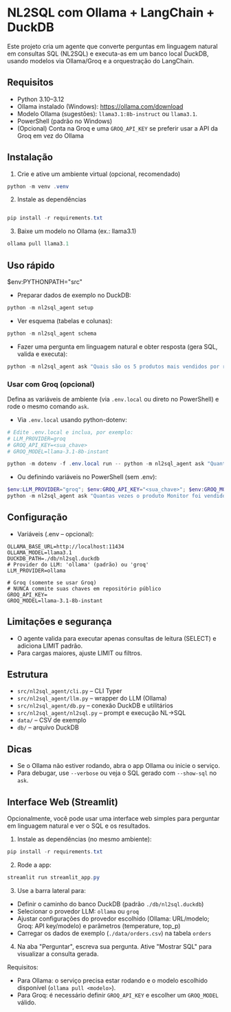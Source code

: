 # NL2SQL com Ollama + LangChain + DuckDB

Este projeto cria um agente que converte perguntas em linguagem natural em consultas SQL (NL2SQL) e executa-as em um banco local DuckDB, usando modelos via Ollama/Groq e a orquestração do LangChain.

## Requisitos

- Python 3.10–3.12
- Ollama instalado (Windows): https://ollama.com/download
- Modelo Ollama (sugestões): `llama3.1:8b-instruct` ou `llama3.1`.
- PowerShell (padrão no Windows)
- (Opcional) Conta na Groq e uma `GROQ_API_KEY` se preferir usar a API da Groq em vez do Ollama

## Instalação

1) Crie e ative um ambiente virtual (opcional, recomendado)

```powershell
python -m venv .venv
```

2) Instale as dependências

```powershell

pip install -r requirements.txt
```

3) Baixe um modelo no Ollama (ex.: llama3.1)

```powershell
ollama pull llama3.1
```

## Uso rápido

$env:PYTHONPATH="src"


- Preparar dados de exemplo no DuckDB:

```powershell
python -m nl2sql_agent setup
```

- Ver esquema (tabelas e colunas):

```powershell
python -m nl2sql_agent schema
```

- Fazer uma pergunta em linguagem natural e obter resposta (gera SQL, valida e executa):

```powershell
python -m nl2sql_agent ask "Quais são os 5 produtos mais vendidos por receita?"
```

### Usar com Groq (opcional)

Defina as variáveis de ambiente (via `.env.local` ou direto no PowerShell) e rode o mesmo comando `ask`.

- Via `.env.local` usando python-dotenv:

```powershell
# Edite .env.local e inclua, por exemplo:
# LLM_PROVIDER=groq
# GROQ_API_KEY=<sua_chave>
# GROQ_MODEL=llama-3.1-8b-instant

python -m dotenv -f .env.local run -- python -m nl2sql_agent ask "Quantas vezes o produto Monitor foi vendido?"
```

- Ou definindo variáveis no PowerShell (sem .env):

```powershell
$env:LLM_PROVIDER="groq"; $env:GROQ_API_KEY="<sua_chave>"; $env:GROQ_MODEL="llama-3.1-8b-instant"; \
python -m nl2sql_agent ask "Quantas vezes o produto Monitor foi vendido?"
```

## Configuração

- Variáveis (.env – opcional):

```
OLLAMA_BASE_URL=http://localhost:11434
OLLAMA_MODEL=llama3.1
DUCKDB_PATH=./db/nl2sql.duckdb
# Provider do LLM: 'ollama' (padrão) ou 'groq'
LLM_PROVIDER=ollama

# Groq (somente se usar Groq)
# NUNCA commite suas chaves em repositório público
GROQ_API_KEY=
GROQ_MODEL=llama-3.1-8b-instant
```

## Limitações e segurança

- O agente valida para executar apenas consultas de leitura (SELECT) e adiciona LIMIT padrão.
- Para cargas maiores, ajuste LIMIT ou filtros.

## Estrutura

- `src/nl2sql_agent/cli.py` – CLI Typer
- `src/nl2sql_agent/llm.py` – wrapper do LLM (Ollama)
- `src/nl2sql_agent/db.py` – conexão DuckDB e utilitários
- `src/nl2sql_agent/nl2sql.py` – prompt e execução NL→SQL
- `data/` – CSV de exemplo
- `db/` – arquivo DuckDB

## Dicas

- Se o Ollama não estiver rodando, abra o app Ollama ou inicie o serviço.
- Para debugar, use `--verbose` ou veja o SQL gerado com `--show-sql` no `ask`.

## Interface Web (Streamlit)

Opcionalmente, você pode usar uma interface web simples para perguntar em linguagem natural e ver o SQL e os resultados.

1) Instale as dependências (no mesmo ambiente):

```powershell
pip install -r requirements.txt
```

2) Rode a app:

```powershell
streamlit run streamlit_app.py
```

3) Use a barra lateral para:
- Definir o caminho do banco DuckDB (padrão `./db/nl2sql.duckdb`)
- Selecionar o provedor LLM: `ollama` ou `groq`
- Ajustar configurações do provedor escolhido (Ollama: URL/modelo; Groq: API key/modelo) e parâmetros (temperature, top_p)
- Carregar os dados de exemplo (`./data/orders.csv`) na tabela `orders`

4) Na aba "Perguntar", escreva sua pergunta. Ative "Mostrar SQL" para visualizar a consulta gerada.

Requisitos: 
- Para Ollama: o serviço precisa estar rodando e o modelo escolhido disponível (`ollama pull <modelo>`).
- Para Groq: é necessário definir `GROQ_API_KEY` e escolher um `GROQ_MODEL` válido.
